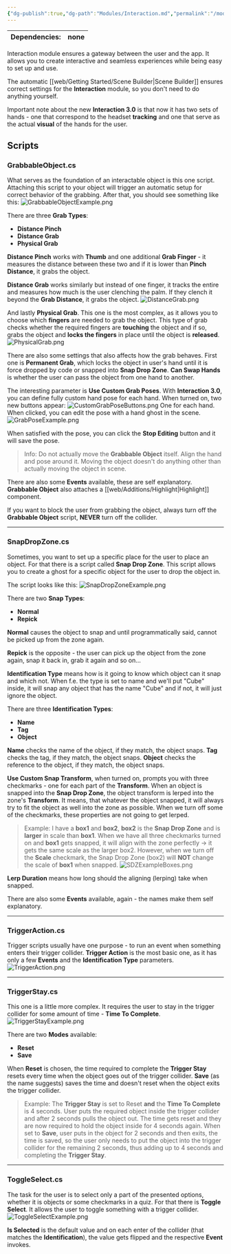 ```yaml
---
{"dg-publish":true,"dg-path":"Modules/Interaction.md","permalink":"/modules/interaction/","noteIcon":""}
---
```



| Dependencies: | none |
| ------------- | ---- |

Interaction module ensures a gateway between the user and the app. It allows you to create interactive and seamless experiences while being easy to set up and use. 


The automatic [[web/Getting Started/Scene Builder\|Scene Builder]] ensures correct settings for the **Interaction** module, so you don't need to do anything yourself. 


Important note about the new **Interaction 3.0** is that now it has two sets of hands - one that correspond to the headset **tracking** and one that serve as the actual **visual** of the hands for the user.


## Scripts
### GrabbableObject.cs

What serves as the foundation of an interactable object is this one script. Attaching this script to your object will trigger an automatic setup for correct behavior of the grabbing. After that, you should see something like this: 
![GrabbableObjectExample.png](/img/user/img/Examples/GrabbableObjectExample.png)

There are three **Grab Types**:
- **Distance Pinch**
- **Distance Grab**
- **Physical Grab**

**Distance Pinch** works with **Thumb** and one additional **Grab Finger** - it measures the distance between these two and if it is lower than **Pinch Distance**, it grabs the object. 


**Distance Grab** works similarly but instead of one finger, it tracks the entire and measures how much is the user clenching the palm. If they clench it beyond the **Grab Distance**, it grabs the object.
![DistanceGrab.png](/img/user/img/Examples/DistanceGrab.png)

And lastly **Physical Grab**. This one is the most complex, as it allows you to choose which **fingers** are needed to grab the object. This type of grab checks whether the required fingers are **touching** the object and if so, grabs the object and **locks the fingers** in place until the object is **released**. 
![PhysicalGrab.png](/img/user/img/Examples/PhysicalGrab.png)


There are also some settings that also affects how the grab behaves. First one is **Permanent Grab**, which locks the object in user's hand until it is force dropped by code or snapped into **Snap Drop Zone**. **Can Swap Hands** is whether the user can pass the object from one hand to another. 


The interesting parameter is **Use Custom Grab Poses**. With **Interaction 3.0**, you can define fully custom hand pose for each hand. When turned on, two new buttons appear: 
![CustomGrabPoseButtons.png](/img/user/img/Examples/CustomGrabPoseButtons.png)
One for each hand. When clicked, you can edit the pose with a hand ghost in the scene.
![GrabPoseExample.png](/img/user/img/Examples/GrabPoseExample.png)

When satisfied with the pose, you can click the **Stop Editing** button and it will save the pose. 
>Info: Do not actually move the **Grabbable Object** itself. Align the hand and pose around it. Moving the object doesn't do anything other than actually moving the object in scene. 



There are also some **Events** available, these are self explanatory. 
**Grabbable Object** also attaches a [[web/Additions/Highlight\|Highlight]] component. 


If you want to block the user from grabbing the object, always turn off the **Grabbable Object** script, **NEVER** turn off the collider.

---
### SnapDropZone.cs

Sometimes, you want to set up a specific place for the user to place an object. For that there is a script called **Snap Drop Zone**. This script allows you to create a ghost for a specific object for the user to drop the object in. 


The script looks like this:
![SnapDropZoneExample.png](/img/user/img/Examples/SnapDropZoneExample.png)

There are two **Snap Types**:
- **Normal**
- **Repick**

**Normal** causes the object to snap and until programmatically said, cannot be picked up from the zone again. 

**Repick** is the opposite - the user can pick up the object from the zone again, snap it back in, grab it again and so on... 


**Identification Type** means how is it going to know which object can it snap and which not. When f.e. the type is set to name and we'll put "Cube" inside, it will snap any object that has the name "Cube" and if not, it will just ignore the object. 

There are three **Identification Types**: 
- **Name**
- **Tag**
- **Object**

**Name** checks the name of the object, if they match, the object snaps. 
**Tag** checks the tag, if they match, the object snaps. 
**Object** checks the reference to the object, if they match, the object snaps. 


**Use Custom Snap Transform**, when turned on, prompts you with three checkmarks - one for each part of the **Transform**. When an object is snapped into the **Snap Drop Zone**, the object transform is lerped into the zone's **Transform**. It means, that whatever the object snapped, it will always try to fit the object as well into the zone as possible. 
When we turn off some of the checkmarks, these properties are not going to get lerped. 
> Example: I have a **box1** and **box2**, **box2** is the **Snap Drop Zone** and is **larger** in scale than **box1**. When we have all three checkmarks turned on and **box1** gets snapped, it will align with the zone perfectly → it gets the same scale as the larger box2. However, when we turn off the **Scale** checkmark, the Snap Drop Zone (box2) will **NOT** change the scale of **box1** when snapped.
> ![SDZExampleBoxes.png](/img/user/img/Examples/SDZExampleBoxes.png)



**Lerp Duration** means how long should the aligning (lerping) take when snapped.


There are also some **Events** available, again - the names make them self explanatory. 

---
### TriggerAction.cs

Trigger scripts usually have one purpose - to run an event when something enters their trigger collider. **Trigger Action** is the most basic one, as it has only a few **Events** and the **Identification Type** parameters. 
![TriggerAction.png](/img/user/img/Examples/TriggerAction.png)

--- 
### TriggerStay.cs

This one is a little more complex. It requires the user to stay in the trigger collider for some amount of time - **Time To Complete**. 
![TriggerStayExample.png](/img/user/img/Examples/TriggerStayExample.png)

There are two **Modes** available: 
- **Reset**
- **Save**

When **Reset** is chosen, the time required to complete the **Trigger Stay** resets every time when the object goes out of the trigger collider.
**Save** (as the name suggests) saves the time and doesn't reset when the object exits the trigger collider. 
>Example: The **Trigger Stay** is set to Reset **and** the **Time To Complete** is 4 seconds. User puts the required object inside the trigger collider and after 2 seconds pulls the object out. The time gets reset and they are now required to hold the object inside for 4 seconds again. 
>When set to **Save**, user puts in the object for 2 seconds and then exits, the time is saved, so the user only needs to put the object into the trigger collider for the remaining 2 seconds, thus adding up to 4 seconds and completing the **Trigger Stay**.


---
### ToggleSelect.cs

The task for the user is to select only a part of the presented options, whether it is objects or some checkmarks in a quiz. For that there is **Toggle Select**. It allows the user to toggle something with a trigger collider. 
![ToggleSelectExample.png](/img/user/img/Examples/ToggleSelectExample.png)

**Is Selected** is the default value and on each enter of the collider (that matches the **Identification**), the value gets flipped and the respective **Event** invokes. 